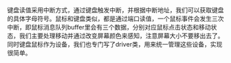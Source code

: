 键盘读值采用中断方式，通过键盘触发中断，并根据中断地址，我们可以获取键盘的具体字母符号。鼠标和键盘类似，都是通过端口读值，一个鼠标事件会发生三次中断，即鼠标消息队列buffer里会有三个数据，分别对应鼠标点击状态和移动状态，我们主要处理移动并通过改变屏幕颜色来感知，注意屏幕大小不要移出去了。同时键盘鼠标作为设备，我们也专门写了driver类，用来统一管理这些设备，实现很简单。